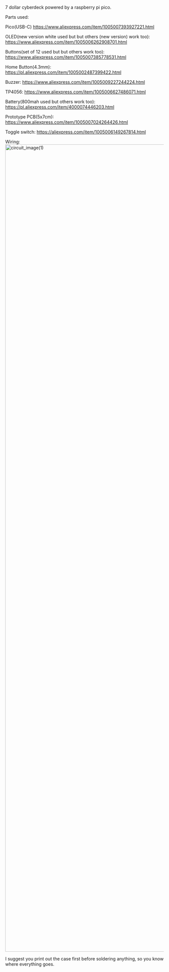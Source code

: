 7 dollar cyberdeck powered by a raspberry pi pico.

Parts used:

Pico(USB-C) https://www.aliexpress.com/item/1005007393927221.html

OLED(new version white used but but others (new version) work too): https://www.aliexpress.com/item/1005006262908701.html

Buttons(set of 12 used but but others work too): https://www.aliexpress.com/item/1005007385778531.html

Home Button(4.3mm): https://pl.aliexpress.com/item/1005002487399422.html

Buzzer: https://www.aliexpress.com/item/1005009227244224.html

TP4056: https://www.aliexpress.com/item/1005006627486071.html

Battery(800mah used but others work too): https://pl.aliexpress.com/item/4000074446203.html

Prototype PCB(5x7cm): https://www.aliexpress.com/item/1005007024264426.html

Toggle switch: https://aliexpress.com/item/1005006149267814.html

Wiring:
<img width="3000" height="2558" alt="circuit_image(1)" src="https://github.com/user-attachments/assets/59e89840-cd2d-4447-a20b-e2498e3efe16" />

I suggest you print out the case first before soldering anything, so you know where everything goes.
